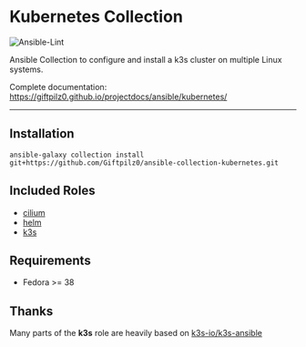 # Kubernetes Collection

![Ansible-Lint](https://github.com/giftpilz0/ansible-collection-kubernetes/actions/workflows/ci.yml/badge.svg)

Ansible Collection to configure and install a k3s cluster on multiple Linux systems.

Complete documentation:
<https://giftpilz0.github.io/projectdocs/ansible/kubernetes/>

______________________________________________________________________

## Installation

`ansible-galaxy collection install git+https://github.com/Giftpilz0/ansible-collection-kubernetes.git`

## Included Roles

- [cilium](cilium/)
- [helm](helm/)
- [k3s](k3s/)

## Requirements

- Fedora >= 38

## Thanks

Many parts of the **k3s** role are heavily based on [k3s-io/k3s-ansible](https://github.com/k3s-io/k3s-ansible)
